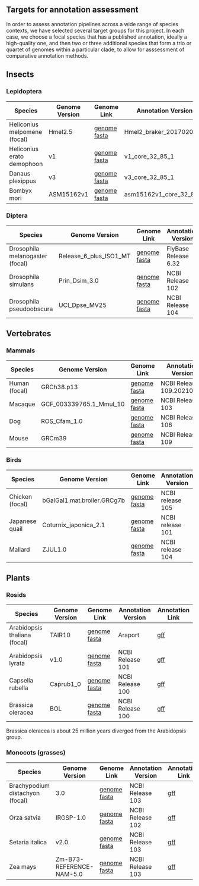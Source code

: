 ## Targets for annotation assessment

In order to assess annotation pipelines across a wide range of species contexts, we have selected several target groups for this project. In each case, we choose a focal species that has a published annotation, ideally a high-quality one, and then two or three additional species that form a trio or quartet of genomes within a particular clade, to allow for asssessment of comparative annotation methods.

## Insects

### Lepidoptera

| Species      | Genome Version | Genome Link | Annotation Version | Annotation Link |
| -----------  | -------------- |----------- | ----------- | ----------- |
| Heliconius melpomene (focal)  |   Hmel2.5    | [genome fasta](http://download.lepbase.org/v4/sequence/Heliconius_melpomene_melpomene_Hmel2.5.scaffolds.fa.gz) | Hmel2_braker_20170203 | [gff3](http://download.lepbase.org/v4/provider/Hmel2_braker_20170203.symbol.renamed.Hm.gff3.gz) |
| Heliconius erato demophoon       |   v1    | [genome fasta](http://download.lepbase.org/v4/sequence/Heliconius_erato_demophoon_v1_-_scaffolds.fa.gz) | v1_core_32_85_1 | [gff](http://download.lepbase.org/v4/gff/heliconius_erato_demophoon_v1_core_32_85_1.gff) |
| Danaus plexippus       |   v3    | [genome fasta](http://download.lepbase.org/v4/sequence/Danaus_plexippus_v3_-_scaffolds.fa.gz) | v3_core_32_85_1 | [gff](http://download.lepbase.org/v4/gff/danaus_plexippus_v3_core_32_85_1.gff) |
| Bombyx mori            |   ASM15162v1    | [genome fasta](http://download.lepbase.org/v4/sequence/Bombyx_mori_ASM15162v1_-_scaffolds.fa.gz) | asm15162v1_core_32_85_1 | [gff](http://download.lepbase.org/v4/gff/bombyx_mori_asm15162v1_core_32_85_1.gff) |

### Diptera

| Species      | Genome Version | Genome Link | Annotation Version | Annotation Link |
| -----------  | -------------- |----------- | ----------- | ----------- |
| Drosophila melanogaster (focal) |   Release_6_plus_ISO1_MT    | [genome fasta](https://ftp.ncbi.nlm.nih.gov/genomes/all/GCF/000/001/215/GCF_000001215.4_Release_6_plus_ISO1_MT/GCF_000001215.4_Release_6_plus_ISO1_MT_genomic.fna.gz) | FlyBase Release 6.32 | [gff](https://ftp.ncbi.nlm.nih.gov/genomes/all/GCF/000/001/215/GCF_000001215.4_Release_6_plus_ISO1_MT/GCF_000001215.4_Release_6_plus_ISO1_MT_genomic.gff.gz) |
| Drosophila simulans  |   Prin_Dsim_3.0    | [genome fasta](https://ftp.ncbi.nlm.nih.gov/genomes/all/GCF/016/746/395/GCF_016746395.1_Prin_Dsim_3.0/GCF_016746395.1_Prin_Dsim_3.0_genomic.fna.gz) | NCBI Release 102 | [gff](https://ftp.ncbi.nlm.nih.gov/genomes/all/GCF/016/746/395/GCF_016746395.1_Prin_Dsim_3.0/GCF_016746395.1_Prin_Dsim_3.0_genomic.gff.gz) |
| Drosophila pseudoobscura     |   UCI_Dpse_MV25    | [genome fasta](https://ftp.ncbi.nlm.nih.gov/genomes/all/GCF/009/870/125/GCF_009870125.1_UCI_Dpse_MV25/GCF_009870125.1_UCI_Dpse_MV25_genomic.fna.gz) | NCBI Release 104 | [gff](https://ftp.ncbi.nlm.nih.gov/genomes/all/GCF/009/870/125/GCF_009870125.1_UCI_Dpse_MV25/GCF_009870125.1_UCI_Dpse_MV25_genomic.gff.gz) |

## Vertebrates

### Mammals

| Species      | Genome Version | Genome Link | Annotation Version | Annotation Link |
| -----------  | -------------- |----------- | ----------- | ----------- |
| Human (focal)  |   GRCh38.p13    | [genome fasta](https://ftp.ncbi.nlm.nih.gov/genomes/all/GCF/000/001/405/GCF_000001405.39_GRCh38.p13/GCF_000001405.39_GRCh38.p13_genomic.fna.gz) | NCBI Release 109.20210514 | [gff](https://ftp.ncbi.nlm.nih.gov/genomes/all/GCF/000/001/405/GCF_000001405.39_GRCh38.p13/GCF_000001405.39_GRCh38.p13_genomic.gff.gz) |
| Macaque      |   GCF_003339765.1_Mmul_10   | [genome fasta](https://ftp.ncbi.nlm.nih.gov/genomes/all/GCF/003/339/765/GCF_003339765.1_Mmul_10/GCF_003339765.1_Mmul_10_genomic.fna.gz) | NCBI Release 103 | [gff](https://ftp.ncbi.nlm.nih.gov/genomes/all/GCF/003/339/765/GCF_003339765.1_Mmul_10/GCF_003339765.1_Mmul_10_genomic.gff.gz) |
| Dog     |   ROS_Cfam_1.0    | [genome fasta](https://ftp.ncbi.nlm.nih.gov/genomes/all/GCF/014/441/545/GCF_014441545.1_ROS_Cfam_1.0/GCF_014441545.1_ROS_Cfam_1.0_genomic.fna.gz) | NCBI Release 106 | [gff](https://ftp.ncbi.nlm.nih.gov/genomes/all/GCF/014/441/545/GCF_014441545.1_ROS_Cfam_1.0/GCF_014441545.1_ROS_Cfam_1.0_genomic.gff.gz) |
| Mouse          |   GRCm39    | [genome fasta](https://ftp.ncbi.nlm.nih.gov/genomes/all/GCF/000/001/635/GCF_000001635.27_GRCm39/GCF_000001635.27_GRCm39_genomic.fna.gz) | NCBI Release 109 | [gff](https://ftp.ncbi.nlm.nih.gov/genomes/all/GCF/000/001/635/GCF_000001635.27_GRCm39/GCF_000001635.27_GRCm39_genomic.gff.gz) |

### Birds

| Species      | Genome Version | Genome Link | Annotation Version | Annotation Link |
| -----------  | -------------- |----------- | ----------- | ----------- |
| Chicken (focal) |   bGalGal1.mat.broiler.GRCg7b    | [genome fasta](https://ftp.ncbi.nlm.nih.gov/genomes/all/GCF/016/699/485/GCF_016699485.2_bGalGal1.mat.broiler.GRCg7b/GCF_016699485.2_bGalGal1.mat.broiler.GRCg7b_genomic.fna.gz) | NCBI release 105 | [gff](https://ftp.ncbi.nlm.nih.gov/genomes/all/GCF/016/699/485/GCF_016699485.2_bGalGal1.mat.broiler.GRCg7b/GCF_016699485.2_bGalGal1.mat.broiler.GRCg7b_genomic.gff.gz) |
| Japanese quail |   Coturnix_japonica_2.1    | [genome fasta](https://ftp.ncbi.nlm.nih.gov/genomes/all/GCF/001/577/835/GCF_001577835.2_Coturnix_japonica_2.1/GCF_001577835.2_Coturnix_japonica_2.1_genomic.fna.gz) | NCBI release 101 | [gff](https://ftp.ncbi.nlm.nih.gov/genomes/all/GCF/001/577/835/GCF_001577835.2_Coturnix_japonica_2.1/GCF_001577835.2_Coturnix_japonica_2.1_genomic.gff.gz) |
| Mallard    |   ZJUL1.0    | [genome fasta](https://ftp.ncbi.nlm.nih.gov/genomes/all/GCF/015/476/345/GCF_015476345.1_ZJU1.0/GCF_015476345.1_ZJU1.0_genomic.fna.gz) | NCBI release 104 | [gff](https://ftp.ncbi.nlm.nih.gov/genomes/all/GCF/015/476/345/GCF_015476345.1_ZJU1.0/GCF_015476345.1_ZJU1.0_genomic.gff.gz) |

## Plants

### Rosids

| Species      | Genome Version | Genome Link | Annotation Version | Annotation Link |
| -----------  | -------------- |----------- | ----------- | ----------- |
| Arabidopsis thaliana (focal) |   TAIR10    | [genome fasta](https://ftp.ncbi.nlm.nih.gov/genomes/all/GCF/000/001/735/GCF_000001735.4_TAIR10.1/GCF_000001735.4_TAIR10.1_genomic.fna.gz) | Araport | [gff](https://ftp.ncbi.nlm.nih.gov/genomes/all/GCF/000/001/735/GCF_000001735.4_TAIR10.1/GCF_000001735.4_TAIR10.1_genomic.gff.gz) |
| Arabidopsis lyrata |   v1.0    | [genome fasta](https://ftp.ncbi.nlm.nih.gov/genomes/all/GCF/000/004/255/GCF_000004255.2_v.1.0/GCF_000004255.2_v.1.0_genomic.fna.gz) | NCBI Release 101 | [gff](https://ftp.ncbi.nlm.nih.gov/genomes/all/GCF/000/004/255/GCF_000004255.2_v.1.0/GCF_000004255.2_v.1.0_genomic.gff.gz) |
| Capsella rubella |   Caprub1_0    | [genome fasta](https://ftp.ncbi.nlm.nih.gov/genomes/all/GCF/000/375/325/GCF_000375325.1_Caprub1_0/GCF_000375325.1_Caprub1_0_genomic.fna.gz) |  NCBI Release 100 | [gff](https://ftp.ncbi.nlm.nih.gov/genomes/all/GCF/000/375/325/GCF_000375325.1_Caprub1_0/GCF_000375325.1_Caprub1_0_genomic.gff.gz) |
| Brassica oleracea |   BOL    | [genome fasta](https://ftp.ncbi.nlm.nih.gov/genomes/all/GCF/000/695/525/GCF_000695525.1_BOL/GCF_000695525.1_BOL_genomic.fna.gz) | NCBI Release 100 | [gff](https://ftp.ncbi.nlm.nih.gov/genomes/all/GCF/000/695/525/GCF_000695525.1_BOL/GCF_000695525.1_BOL_genomic.gff.gz) |

Brassica oleracea is about 25 million years diverged from the Arabidopsis group.

### Monocots (grasses)

| Species      | Genome Version | Genome Link | Annotation Version | Annotation Link |
| -----------  | -------------- |----------- | ----------- | ----------- |
| Brachypodium distachyon (focal) |  3.0  | [genome fasta](https://ftp.ncbi.nlm.nih.gov/genomes/all/GCF/000/005/505/GCF_000005505.3_Brachypodium_distachyon_v3.0/GCF_000005505.3_Brachypodium_distachyon_v3.0_genomic.fna.gz) | NCBI Release 103 | [gff](https://ftp.ncbi.nlm.nih.gov/genomes/all/GCF/000/005/505/GCF_000005505.3_Brachypodium_distachyon_v3.0/GCF_000005505.3_Brachypodium_distachyon_v3.0_genomic.gff.gz) |
| Orza satvia | IRGSP-1.0 | [genome fasta](https://ftp.ncbi.nlm.nih.gov/genomes/all/GCF/001/433/935/GCF_001433935.1_IRGSP-1.0/GCF_001433935.1_IRGSP-1.0_genomic.fna.gz) | NCBI Release 102| [gff](https://ftp.ncbi.nlm.nih.gov/genomes/all/GCF/001/433/935/GCF_001433935.1_IRGSP-1.0/GCF_001433935.1_IRGSP-1.0_genomic.gff.gz) |
| Setaria italica |   v2.0    | [genome fasta](https://ftp.ncbi.nlm.nih.gov/genomes/all/GCF/000/263/155/GCF_000263155.2_Setaria_italica_v2.0/GCF_000263155.2_Setaria_italica_v2.0_genomic.fna.gz) | NCBI Release 103 | [gff](https://ftp.ncbi.nlm.nih.gov/genomes/all/GCF/000/263/155/GCF_000263155.2_Setaria_italica_v2.0/GCF_000263155.2_Setaria_italica_v2.0_genomic.gff.gz) |
| Zea mays |   Zm-B73-REFERENCE-NAM-5.0    | [genome fasta](https://ftp.ncbi.nlm.nih.gov/genomes/all/GCF/902/167/145/GCF_902167145.1_Zm-B73-REFERENCE-NAM-5.0/GCF_902167145.1_Zm-B73-REFERENCE-NAM-5.0_genomic.fna.gz) | NCBI Release 103 | [gff](https://ftp.ncbi.nlm.nih.gov/genomes/all/GCF/902/167/145/GCF_902167145.1_Zm-B73-REFERENCE-NAM-5.0/GCF_902167145.1_Zm-B73-REFERENCE-NAM-5.0_genomic.gff.gz) |
